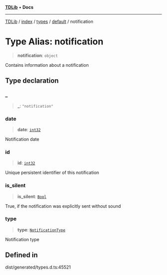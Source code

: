 [**TDLib**](../../../../../../README.md) • **Docs**

***

[TDLib](../../../../../../modules.md) / [index](../../../../../README.md) / [types](../../../README.md) / [default](../README.md) / notification

# Type Alias: notification

> **notification**: `object`

Contains information about a notification

## Type declaration

### \_

> **\_**: `"notification"`

### date

> **date**: [`int32`](int32-1.md)

Notification date

### id

> **id**: [`int32`](int32-1.md)

Unique persistent identifier of this notification

### is\_silent

> **is\_silent**: [`Bool`](Bool.md)

True, if the notification was explicitly sent without sound

### type

> **type**: [`NotificationType`](NotificationType.md)

Notification type

## Defined in

dist/generated/types.d.ts:45521
